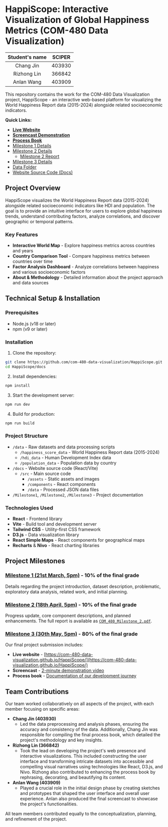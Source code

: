 # HappiScope: Interactive Visualization of Global Happiness Metrics (COM-480 Data Visualization)

| Student's name | SCIPER |
| :------------: | :----: |
|   Chang Jin    | 403930 |
|  Rizhong Lin   | 366842 |
|   Anlan Wang   | 403909 |

This repository contains the work for the COM-480 Data Visualization project, HappiScope - an interactive web-based platform for visualizing the World Happiness Report data (2015-2024) alongside related socioeconomic indicators.

**Quick Links:**

- [**Live Website**](https://com-480-data-visualization.github.io/HappiScope/)
- [**Screencast Demonstration**](./Milestone3/screencast.mp4)
- [**Process Book**](./Milestone3/process_book.pdf)
- [Milestone 1 Details](./Milestone1/)
- [Milestone 2 Details](./Milestone2/)
  - [Milestone 2 Report](./Milestone2/COM_480_Milestone_2.pdf)
- [Milestone 3 Details](./Milestone3/)
- [Data Folder](./data/)
- [Website Source Code (Docs)](./docs/)

## Project Overview

HappiScope visualizes the World Happiness Report data (2015-2024) alongside related socioeconomic indicators like HDI and population. The goal is to provide an intuitive interface for users to explore global happiness trends, understand contributing factors, analyze correlations, and discover geographic or temporal patterns.

### Key Features

- **Interactive World Map** - Explore happiness metrics across countries and years
- **Country Comparison Tool** - Compare happiness metrics between countries over time
- **Factor Analysis Dashboard** - Analyze correlations between happiness and various socioeconomic factors
- **About & Methodology** - Detailed information about the project approach and data sources

## Technical Setup & Installation

### Prerequisites

- Node.js (v18 or later)
- npm (v9 or later)

### Installation

1. Clone the repository:

```bash
git clone https://github.com/com-480-data-visualization/HappiScope.git
cd HappiScope/docs
```

2. Install dependencies:

```bash
npm install
```

3. Start the development server:

```bash
npm run dev
```

4. Build for production:

```bash
npm run build
```

### Project Structure

- `/data` - Raw datasets and data processing scripts
  - `/happiness_score_data` - World Happiness Report data (2015-2024)
  - `/hdi_data` - Human Development Index data
  - `/population_data` - Population data by country
- `/docs` - Website source code (React/Vite)
  - `/src` - Main source code
    - `/assets` - Static assets and images
    - `/components` - React components
    - `/data` - Processed JSON data files
- `/Milestone1`, `/Milestone2`, `/Milestone3` - Project documentation

### Technologies Used

- **React** - Frontend library
- **Vite** - Build tool and development server
- **Tailwind CSS** - Utility-first CSS framework
- **D3.js** - Data visualization library
- **React Simple Maps** - React components for geographical maps
- **Recharts** & **Nivo** - React charting libraries

## Project Milestones

### [Milestone 1 (21st March, 5pm)](./Milestone1/) - 10% of the final grade

Details regarding the project introduction, dataset description, problematic, exploratory data analysis, related work, and initial planning.

### [Milestone 2 (18th April, 5pm)](./Milestone2/) - 10% of the final grade

Progress update, core component descriptions, and planned enhancements. The full report is available as [`COM_480_Milestone_2.pdf`](./Milestone2/COM_480_Milestone_2.pdf).

### [Milestone 3 (30th May, 5pm)](./Milestone3/) - 80% of the final grade

Our final project submission includes:

- **Live website** - [https://com-480-data-visualization.github.io/HappiScope/](https://com-480-data-visualization.github.io/HappiScope/)
- **Screencast** - [2-minute demonstration video](./Milestone3/screencast.mp4)
- **Process book** - [Documentation of our development journey](./Milestone3/process_book.pdf)

## Team Contributions

Our team worked collaboratively on all aspects of the project, with each member focusing on specific areas:

- **Chang Jin (403930)**
  - Led the data preprocessing and analysis phases, ensuring the accuracy and consistency of the data. Additionally, Chang Jin was responsible for compiling the final process book, which detailed the project\'s methodology and key insights.
- **Rizhong Lin (366842)**
  - Took the lead on developing the project\'s web presence and interactive visualizations. This included constructing the user interface and transforming intricate datasets into accessible and compelling visual narratives using technologies like React, D3.js, and Nivo. Rizhong also contributed to enhancing the process book by rephrasing, decorating, and beautifying its content.
- **Anlan Wang (403909)**
  - Played a crucial role in the initial design phase by creating sketches and prototypes that shaped the user interface and overall user experience. Anlan also produced the final screencast to showcase the project\'s functionalities.

All team members contributed equally to the conceptualization, planning, and refinement of the project.
